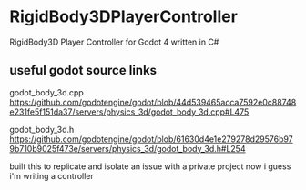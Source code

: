 # RigidBody3DPlayerController
RigidBody3D Player Controller for Godot 4 written in C#

## useful godot source links
godot_body_3d.cpp
https://github.com/godotengine/godot/blob/44d539465acca7592e0c88748e231fe5f151da37/servers/physics_3d/godot_body_3d.cpp#L475

godot_body_3d.h
https://github.com/godotengine/godot/blob/61630d4e1e279278d29576b979b710b9025f473e/servers/physics_3d/godot_body_3d.h#L254

built this to replicate and isolate an issue with a private project
now i guess i'm writing a controller
